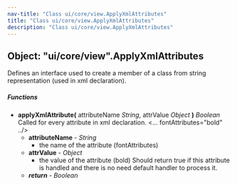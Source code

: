 ```yaml
---
nav-title: "Class ui/core/view.ApplyXmlAttributes"
title: "Class ui/core/view.ApplyXmlAttributes"
description: "Class ui/core/view.ApplyXmlAttributes"
---
```

## Object: "ui/core/view".ApplyXmlAttributes  
Defines an interface used to create a member of a class from string representation (used in xml declaration).

##### Functions
 - **applyXmlAttribute(** attributeName _String_, attrValue _Object_ **)** _Boolean_  
     Called for every attribute in xml declaration. &lt;... fontAttributes="bold" ../&gt;
   - **attributeName** - _String_  
     - the name of the attribute (fontAttributes)
   - **attrValue** - _Object_  
     - the value of the attribute (bold)
Should return true if this attribute is handled and there is no need default handler to process it.
   - _**return**_ - _Boolean_